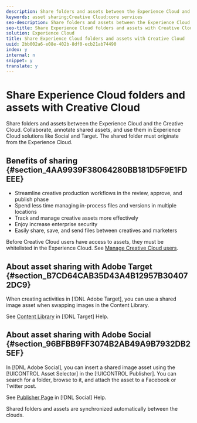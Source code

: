 ```yaml
---
description: Share folders and assets between the Experience Cloud and the Creative Cloud. Collaborate, annotate shared assets, and use them in Experience Cloud solutions like Social and Target. The shared folder must originate from the Experience Cloud.
keywords: asset sharing;Creative Cloud;core services
seo-description: Share folders and assets between the Experience Cloud and the Creative Cloud. Collaborate, annotate shared assets, and use them in Experience Cloud solutions like Social and Target. The shared folder must originate from the Experience Cloud.
seo-title: Share Experience Cloud folders and assets with Creative Cloud
solution: Experience Cloud
title: Share Experience Cloud folders and assets with Creative Cloud
uuid: 2bb002a6-e08e-402b-8df0-ecb21ab74490
index: y
internal: n
snippet: y
translate: y
---
```


# Share Experience Cloud folders and assets with Creative Cloud

Share folders and assets between the Experience Cloud and the Creative Cloud. Collaborate, annotate shared assets, and use them in Experience Cloud solutions like Social and Target. The shared folder must originate from the Experience Cloud.


## Benefits of sharing {#section_4AA9939F38064280BB181D5F9E1FDEEE}


* Streamline creative production workflows in the review, approve, and publish phase
* Spend less time managing in-process files and versions in multiple locations
* Track and manage creative assets more effectively
* Enjoy increase enterprise security
* Easily share, save, and send files between creatives and marketers




Before Creative Cloud users have access to assets, they must be whitelisted in the Experience Cloud. See [Manage Creative Cloud users](../experience-cloud-assets/t_admin_add_cc_user.md#task_F36D4F1D49B44F09A54F7371810D2752). 

## About asset sharing with Adobe Target {#section_B7CD64CAB35D43A4B12957B304072DC9}

When creating activities in [!DNL Adobe Target], you can use a shared image asset when swapping images in the Content Library. 

See [Content Library](https://marketing.adobe.com/resources/help/en_US/target/target/?f=c_manage_content) in [!DNL Target] Help. 

## About asset sharing with Adobe Social {#section_96BFBB9FF3074B2AB49A9B7932DB25EF}

In [!DNL Adobe Social], you can insert a shared image asset using the [!UICONTROL Asset Selector] in the [!UICONTROL Publisher]. You can search for a folder, browse to it, and attach the asset to a Facebook or Twitter post. 

See [Publisher Page](https://marketing.adobe.com/resources/help/en_US/social/?f=c_pub_publisher) in [!DNL Social] Help. 

Shared folders and assets are synchronized automatically between the clouds. 

